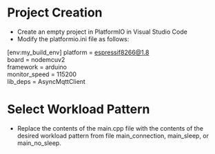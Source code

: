 # Project Creation

- Create an empty project in PlatformIO in Visual Studio Code
- Modify the platformio.ini file as follows:

[env:my_build_env]
platform = espressif8266@1.8 \
board = nodemcuv2 \
framework = arduino \
monitor_speed = 115200 \
lib_deps = AsyncMqttClient 

# Select Workload Pattern

- Replace the contents of the main.cpp file with the contents of the desired workload pattern from file main_connection, main_sleep, or main_no_sleep.  
